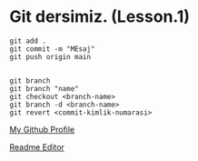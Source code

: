 # Git dersimiz. (Lesson.1)

    git add .
    git commit -m "MEsaj"
    git push origin main
    
    
    git branch
    git branch "name"
    git checkout <branch-name>
    git branch -d <branch-name>
    git revert <commit-kimlik-numarasi>


[My Github Profile](https://github.com/keyvanarasteh)

[Readme Editor](https://stackedit.io/)